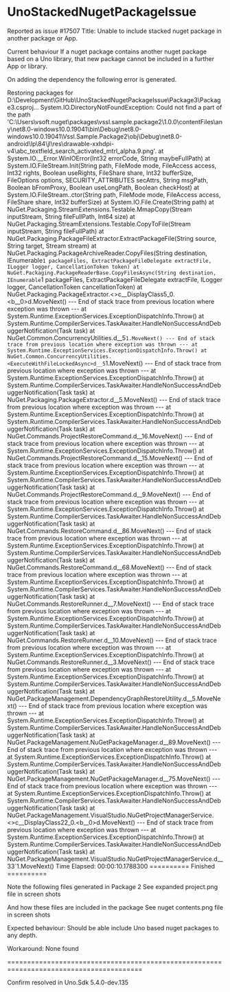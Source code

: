 # UnoStackedNugetPackageIssue

Reported as issue #17507
Title:
Unable to include stacked nuget package in another package or App.

Current behaviour
If a nuget package contains another nuget package based on a Uno library, that new package cannot be included in a further App or library.

On adding the dependency the following error is generated.

Restoring packages for D:\Development\GitHub\UnoStackedNugetPackageIssue\Package3\Package3.csproj...
System.IO.DirectoryNotFoundException: Could not find a part of the path 'C:\Users\vsoft\.nuget\packages\vssl.sample.package2\1.0.0\contentFiles\any\net8.0-windows10.0.19041\bin\Debug\net8.0-windows10.0.19041\Vssl.Sample.Package2\obj\Debug\net8.0-android\lp\84\jl\res\drawable-xxhdpi-v4\abc_textfield_search_activated_mtrl_alpha.9.png'.
   at System.IO.__Error.WinIOError(Int32 errorCode, String maybeFullPath)
   at System.IO.FileStream.Init(String path, FileMode mode, FileAccess access, Int32 rights, Boolean useRights, FileShare share, Int32 bufferSize, FileOptions options, SECURITY_ATTRIBUTES secAttrs, String msgPath, Boolean bFromProxy, Boolean useLongPath, Boolean checkHost)
   at System.IO.FileStream..ctor(String path, FileMode mode, FileAccess access, FileShare share, Int32 bufferSize)
   at System.IO.File.Create(String path)
   at NuGet.Packaging.StreamExtensions.Testable.MmapCopy(Stream inputStream, String fileFullPath, Int64 size)
   at NuGet.Packaging.StreamExtensions.Testable.CopyToFile(Stream inputStream, String fileFullPath)
   at NuGet.Packaging.PackageFileExtractor.ExtractPackageFile(String source, String target, Stream stream)
   at NuGet.Packaging.PackageArchiveReader.CopyFiles(String destination, IEnumerable`1 packageFiles, ExtractPackageFileDelegate extractFile, ILogger logger, CancellationToken token)
   at NuGet.Packaging.PackageReaderBase.CopyFilesAsync(String destination, IEnumerable`1 packageFiles, ExtractPackageFileDelegate extractFile, ILogger logger, CancellationToken cancellationToken)
   at NuGet.Packaging.PackageExtractor.<>c__DisplayClass5_0.<<InstallFromSourceAsync>b__0>d.MoveNext()
--- End of stack trace from previous location where exception was thrown ---
   at System.Runtime.ExceptionServices.ExceptionDispatchInfo.Throw()
   at System.Runtime.CompilerServices.TaskAwaiter.HandleNonSuccessAndDebuggerNotification(Task task)
   at NuGet.Common.ConcurrencyUtilities.<ExecuteWithFileLockedAsync>d__5`1.MoveNext()
--- End of stack trace from previous location where exception was thrown ---
   at System.Runtime.ExceptionServices.ExceptionDispatchInfo.Throw()
   at NuGet.Common.ConcurrencyUtilities.<ExecuteWithFileLockedAsync>d__5`1.MoveNext()
--- End of stack trace from previous location where exception was thrown ---
   at System.Runtime.ExceptionServices.ExceptionDispatchInfo.Throw()
   at System.Runtime.CompilerServices.TaskAwaiter.HandleNonSuccessAndDebuggerNotification(Task task)
   at NuGet.Packaging.PackageExtractor.<InstallFromSourceAsync>d__5.MoveNext()
--- End of stack trace from previous location where exception was thrown ---
   at System.Runtime.ExceptionServices.ExceptionDispatchInfo.Throw()
   at System.Runtime.CompilerServices.TaskAwaiter.HandleNonSuccessAndDebuggerNotification(Task task)
   at NuGet.Commands.ProjectRestoreCommand.<InstallPackageAsync>d__16.MoveNext()
--- End of stack trace from previous location where exception was thrown ---
   at System.Runtime.ExceptionServices.ExceptionDispatchInfo.Throw()
   at NuGet.Commands.ProjectRestoreCommand.<InstallPackagesAsync>d__15.MoveNext()
--- End of stack trace from previous location where exception was thrown ---
   at System.Runtime.ExceptionServices.ExceptionDispatchInfo.Throw()
   at System.Runtime.CompilerServices.TaskAwaiter.HandleNonSuccessAndDebuggerNotification(Task task)
   at NuGet.Commands.ProjectRestoreCommand.<TryRestoreAsync>d__9.MoveNext()
--- End of stack trace from previous location where exception was thrown ---
   at System.Runtime.ExceptionServices.ExceptionDispatchInfo.Throw()
   at System.Runtime.CompilerServices.TaskAwaiter.HandleNonSuccessAndDebuggerNotification(Task task)
   at NuGet.Commands.RestoreCommand.<ExecuteRestoreAsync>d__86.MoveNext()
--- End of stack trace from previous location where exception was thrown ---
   at System.Runtime.ExceptionServices.ExceptionDispatchInfo.Throw()
   at System.Runtime.CompilerServices.TaskAwaiter.HandleNonSuccessAndDebuggerNotification(Task task)
   at NuGet.Commands.RestoreCommand.<ExecuteAsync>d__68.MoveNext()
--- End of stack trace from previous location where exception was thrown ---
   at System.Runtime.ExceptionServices.ExceptionDispatchInfo.Throw()
   at System.Runtime.CompilerServices.TaskAwaiter.HandleNonSuccessAndDebuggerNotification(Task task)
   at NuGet.Commands.RestoreRunner.<ExecuteAsync>d__7.MoveNext()
--- End of stack trace from previous location where exception was thrown ---
   at System.Runtime.ExceptionServices.ExceptionDispatchInfo.Throw()
   at System.Runtime.CompilerServices.TaskAwaiter.HandleNonSuccessAndDebuggerNotification(Task task)
   at NuGet.Commands.RestoreRunner.<CompleteTaskAsync>d__10.MoveNext()
--- End of stack trace from previous location where exception was thrown ---
   at System.Runtime.ExceptionServices.ExceptionDispatchInfo.Throw()
   at NuGet.Commands.RestoreRunner.<RunWithoutCommit>d__3.MoveNext()
--- End of stack trace from previous location where exception was thrown ---
   at System.Runtime.ExceptionServices.ExceptionDispatchInfo.Throw()
   at System.Runtime.CompilerServices.TaskAwaiter.HandleNonSuccessAndDebuggerNotification(Task task)
   at NuGet.PackageManagement.DependencyGraphRestoreUtility.<PreviewRestoreProjectsAsync>d__5.MoveNext()
--- End of stack trace from previous location where exception was thrown ---
   at System.Runtime.ExceptionServices.ExceptionDispatchInfo.Throw()
   at System.Runtime.CompilerServices.TaskAwaiter.HandleNonSuccessAndDebuggerNotification(Task task)
   at NuGet.PackageManagement.NuGetPackageManager.<PreviewBuildIntegratedProjectsActionsAsync>d__89.MoveNext()
--- End of stack trace from previous location where exception was thrown ---
   at System.Runtime.ExceptionServices.ExceptionDispatchInfo.Throw()
   at System.Runtime.CompilerServices.TaskAwaiter.HandleNonSuccessAndDebuggerNotification(Task task)
   at NuGet.PackageManagement.NuGetPackageManager.<PreviewProjectsInstallPackageAsync>d__75.MoveNext()
--- End of stack trace from previous location where exception was thrown ---
   at System.Runtime.ExceptionServices.ExceptionDispatchInfo.Throw()
   at System.Runtime.CompilerServices.TaskAwaiter.HandleNonSuccessAndDebuggerNotification(Task task)
   at NuGet.PackageManagement.VisualStudio.NuGetProjectManagerService.<>c__DisplayClass22_0.<<GetInstallActionsAsync>b__0>d.MoveNext()
--- End of stack trace from previous location where exception was thrown ---
   at System.Runtime.ExceptionServices.ExceptionDispatchInfo.Throw()
   at System.Runtime.CompilerServices.TaskAwaiter.HandleNonSuccessAndDebuggerNotification(Task task)
   at NuGet.PackageManagement.VisualStudio.NuGetProjectManagerService.<CatchAndRethrowExceptionAsync>d__33`1.MoveNext()
Time Elapsed: 00:00:10.1788300
========== Finished ==========


Note the following files generated in Package 2
See expanded project.png file in screen shots 

And how these files are included in the package
See nuget contents.png file in screen shots 

Expected behaviour:
Should be able include Uno based nuget packages to any depth.

Workaround:
None found

========================================================================================

Confirm resolved in Uno.Sdk 5.4.0-dev.135